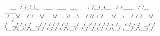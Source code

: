```
        __  _                          __   _       __        __         
  ___  / /_(_)__  ____  ____  ___     / /__(_)___  / /_____  / /__  _____
 / _ \/ __/ / _ \/ __ \/ __ \/ _ \   / //_/ / __ \/ __/_  / / / _ \/ ___/
/  __/ /_/ /  __/ / / / / / /  __/  / ,< / / / / / /_  / /_/ /  __/ /    
\___/\__/_/\___/_/ /_/_/ /_/\___/  /_/|_/_/_/ /_/\__/ /___/_/\___/_/     
                                                                         
```



<!--
**etiennekintzler/etiennekintzler** is a ✨ _special_ ✨ repository because its `README.md` (this file) appears on your GitHub profile.

Here are some ideas to get you started:

- 🔭 I’m currently working on ...
- 🌱 I’m currently learning ...
- 👯 I’m looking to collaborate on ...
- 🤔 I’m looking for help with ...
- 💬 Ask me about ...
- 📫 How to reach me: ...
- 😄 Pronouns: ...
- ⚡ Fun fact: ...
-->
